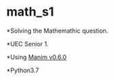 # math_s1

*Solving the Mathemathic question. 

*UEC Senior 1.

*Using [Manim v0.6.0](https://docs.manim.community/en/v0.6.0/)

*Python3.7


